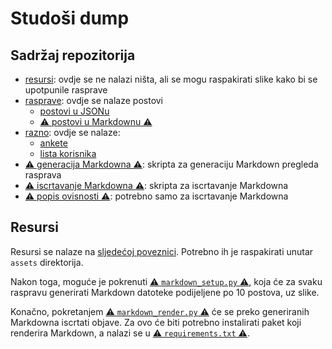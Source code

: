 # Studoši dump

## Sadržaj repozitorija

- [resursi](./assets): ovdje se ne nalazi ništa, ali se mogu raspakirati slike kako bi
  se upotpunile rasprave
- [rasprave](./discussions): ovdje se nalaze postovi
  - [postovi u JSONu](./discussions/json/)
  - [⚠️ postovi u Markdownu ⚠️](./discussions/markdown/)
- [razno](./misc): ovdje se nalaze:
  - [ankete](./misc/polls.json)
  - [lista korisnika](./misc/users.csv)
- [⚠️ generacija Markdowna ⚠️](./markdown_setup.py): skripta za generaciju Markdown pregleda rasprava
- [⚠️ iscrtavanje Markdowna ⚠️](./markdown_render.py): skripta za iscrtavanje Markdowna
- [⚠️ popis ovisnosti ⚠️](./requirements.txt): potrebno samo za iscrtavanje Markdowna

## Resursi

Resursi se nalaze na [sljedećoj poveznici](https://drive.google.com/drive/folders/1Ak_A_qj418HXON_PGdX5Uj3XVOlK9oKy?usp=sharing). Potrebno ih je raspakirati unutar `assets` direktorija.

Nakon toga, moguće je pokrenuti [⚠️ `markdown_setup.py` ⚠️](./markdown_setup.py), koja će za
svaku raspravu generirati Markdown datoteke podijeljene po 10 postova, uz slike.

Konačno, pokretanjem [⚠️ `markdown_render.py` ⚠️](./markdown_render.py) će se preko
generiranih Markdowna iscrtati objave. Za ovo će biti potrebno instalirati paket koji
renderira Markdown, a nalazi se u [⚠️ `requirements.txt` ⚠️](./requirements.txt).

